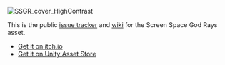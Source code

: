 
![SSGR_cover_HighContrast](https://github.com/SymmetryBreakStudio/ScreenSpaceGodRays/assets/18037091/027b0ab9-acf1-43f0-8116-ea3707258f15)

This is the public [issue tracker](https://github.com/SymmetryBreakStudio/ScreenSpaceGodRays/issues) and [wiki](https://github.com/SymmetryBreakStudio/ScreenSpaceGodRays/wiki) for the Screen Space God Rays asset.

* [Get it on itch.io](https://symmetrybreak.itch.io/ssgr-demo)
* [Get it on Unity Asset Store](https://u3d.as/3cqA)
